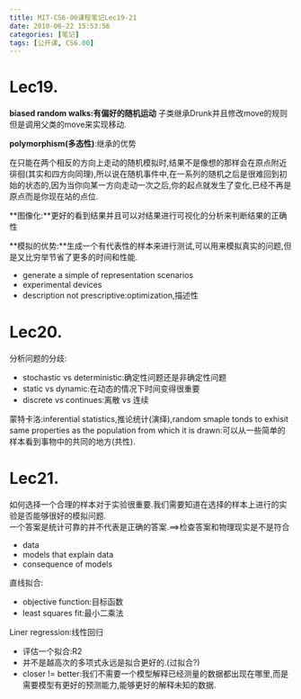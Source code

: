 ```yaml
---
title: MIT-CS6-00课程笔记Lec19-21
date: 2018-06-22 15:53:56
categories: [笔记]
tags: [公开课, CS6.00]
---
```

[](#Lec19 "Lec19.")Lec19.
=========================

**biased random walks:有偏好的随机运动** 子类继承Drunk并且修改move的规则但是调用父类的move来实现移动.

**polymorphism(多态性)**:继承的优势

在只能在两个相反的方向上走动的随机模拟时,结果不是像想的那样会在原点附近徘徊(其实和四方向同理),所以说在随机事件中,在一系列的随机之后是很难回到初始的状态的,因为当你向某一方向走动一次之后,你的起点就发生了变化,已经不再是原点而是你现在站的点位.

**图像化:**更好的看到结果并且可以对结果进行可视化的分析来判断结果的正确性

**模拟的优势:**生成一个有代表性的样本来进行测试,可以用来模拟真实的问题,但是又比穷举节省了更多的时间和性能.

*   generate a simple of representation scenarios
*   experimental devices
*   description not prescriptive:optimization,描述性

[](#Lec20 "Lec20.")Lec20.
=========================

分析问题的分歧:

*   stochastic vs deterministic:确定性问题还是非确定性问题
*   static vs dynamic:在动态的情况下时间变得很重要
*   discrete vs continues:离散 vs 连续

蒙特卡洛:inferential statistics,推论统计(演绎),random smaple tonds to exhisit same properties as the population from which it is drawn:可以从一些简单的样本看到事物中的共同的地方(共性).

[](#Lec21 "Lec21.")Lec21.
=========================

如何选择一个合理的样本对于实验很重要.我们需要知道在选择的样本上进行的实验是否能够很好的模拟问题.  
一个答案是统计可靠的并不代表是正确的答案.==>检查答案和物理现实是不是符合

*   data
*   models that explain data
*   consequence of models

直线拟合:

*   objective function:目标函数
*   least squares fit:最小二乘法

Liner regression:线性回归

*   评估一个拟合:R2
*   并不是越高次的多项式永远是拟合更好的.(过拟合?)
*   closer != better:我们不需要一个模型解释已经测量的数据都出现在哪里,而是需要模型有更好的预测能力,能够更好的解释未知的数据.